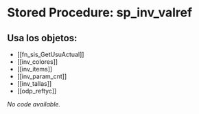 # Stored Procedure: sp_inv_valref

## Usa los objetos:
- [[fn_sis_GetUsuActual]]
- [[inv_colores]]
- [[inv_items]]
- [[inv_param_cnt]]
- [[inv_tallas]]
- [[odp_reftyc]]

*No code available.*
